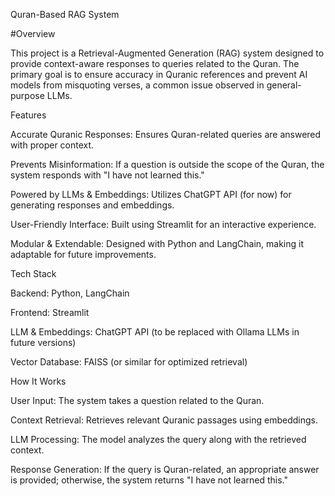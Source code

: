 Quran-Based RAG System

#Overview

This project is a Retrieval-Augmented Generation (RAG) system designed to provide context-aware responses to queries related to the Quran. The primary goal is to ensure accuracy in Quranic references and prevent AI models from misquoting verses, a common issue observed in general-purpose LLMs.


Features

Accurate Quranic Responses: Ensures Quran-related queries are answered with proper context.

Prevents Misinformation: If a question is outside the scope of the Quran, the system responds with "I have not learned this."

Powered by LLMs & Embeddings: Utilizes ChatGPT API (for now) for generating responses and embeddings.

User-Friendly Interface: Built using Streamlit for an interactive experience.

Modular & Extendable: Designed with Python and LangChain, making it adaptable for future improvements.

Tech Stack

Backend: Python, LangChain

Frontend: Streamlit

LLM & Embeddings: ChatGPT API (to be replaced with Ollama LLMs in future versions)

Vector Database: FAISS (or similar for optimized retrieval)

How It Works

User Input: The system takes a question related to the Quran.

Context Retrieval: Retrieves relevant Quranic passages using embeddings.

LLM Processing: The model analyzes the query along with the retrieved context.

Response Generation: If the query is Quran-related, an appropriate answer is provided; otherwise, the system returns "I have not learned this."
